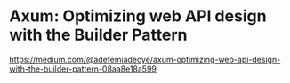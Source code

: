 # Axum: Optimizing web API design with the Builder Pattern

<https://medium.com/@adefemiadeoye/axum-optimizing-web-api-design-with-the-builder-pattern-08aa8e18a599>
